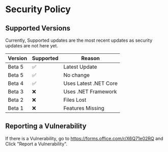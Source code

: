 # Security Policy

## Supported Versions

Currently, Supported updates are the most recent updates as 
security updates are not here yet.

| Version | Supported          | Reason                |
| ------- | ------------------ |-----------------------|
| Beta 5  | :white_check_mark: | Latest Update         |
| Beta 5  | :white_check_mark: | No change             |
| Beta 4  | :white_check_mark: | Uses Latest .NET Core |
| Beta 3  | :x:                | Uses .NET Framework   |
| Beta 2  | :x:                | Files Lost            |
| Beta 1  | :x:                | Features Missing      |

## Reporting a Vulnerability

If there is a Vulnerability, go to https://forms.office.com/r/X6Q71e02RQ and 
Click "Report a Vulnerability".

